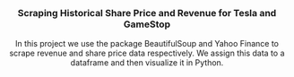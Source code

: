 <br />
<p align="center">
  
  <h3 align="center">Scraping Historical Share Price and Revenue for Tesla and GameStop</h3>

  <p align="center">
    In this project we use the package BeautifulSoup and Yahoo Finance to scrape revenue and share price data respectively. We assign this data to a dataframe and then visualize it in Python.
    <br />

  </p>
</p>
